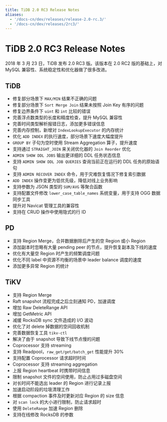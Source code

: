```yaml
---
title: TiDB 2.0 RC3 Release Notes
aliases:
  - '/docs-cn/dev/releases/release-2.0-rc.3/'
  - '/docs-cn/dev/releases/2rc3/'
---
```


# TiDB 2.0 RC3 Release Notes

2018 年 3 月 23 日，TiDB 发布 2.0 RC3 版。该版本在 2.0 RC2 版的基础上，对 MySQL 兼容性、系统稳定性和优化器做了很多改进。

## TiDB

- 修复部分场景下 `MAX/MIN` 结果不正确的问题
- 修复部分场景下 `Sort Merge Join` 结果未按照 Join Key 有序的问题
- 修复边界条件下 `uint` 和 `int` 比较的错误
- 完善浮点数类型的长度和精度检查，提升 MySQL 兼容性
- 完善时间类型解析报错日志，添加更多错误信息
- 完善内存控制，新增对 `IndexLookupExecutor` 的内存统计
- 优化 `ADD INDEX` 的执行速度，部分场景下速度大幅度提升
- `GROUP BY` 子句为空时使用 Stream Aggregation 算子，提升速度
- 支持通过 `STRAIGHT_JOIN` 来关闭优化器的 `Join Reorder` 优化
- `ADMIN SHOW DDL JOBS` 输出更详细的 DDL 任务状态信息
- 支持 `ADMIN SHOW DDL JOB QUERIES` 查询当前正在运行的 DDL 任务的原始语句
- 支持 `ADMIN RECOVER INDEX` 命令，用于灾难恢复情况下修复索引数据
- `ADD INDEX` 操作变更为低优先级，降低对线上业务影响
- 支持参数为 JSON 类型的 `SUM/AVG` 等聚合函数
- 支持配置文件修改 `lower_case_table_names` 系统变量，用于支持 OGG 数据同步工具
- 提升对 Navicat 管理工具的兼容性
- 支持在 CRUD 操作中使用隐式的行 ID

## PD

- 支持 Region Merge，合并数据删除后产生的空 Region 或小 Region
- 添加副本时忽略有大量 pending peer 的节点，提升恢复副本及下线的速度
- 优化有大量空 Region 时产生的频繁调度问题
- 优化不同 label 中资源不均衡的场景中 leader balance 调度的速度
- 添加更多异常 Region 的统计

## TiKV

- 支持 Region Merge
- Raft snapshot 流程完成之后立刻通知 PD，加速调度
- 增加 Raw DeleteRange API
- 增加 GetMetric API
- 减缓 RocksDB sync 文件造成的 I/O 波动
- 优化了对 delete 掉数据的空间回收机制
- 完善数据恢复工具 `tikv-ctl`
- 解决了由于 snapshot 导致下线节点慢的问题
- Coprocessor 支持 streaming
- 支持 Readpool，`raw_get/get/batch_get` 性能提升 30%
- 支持配置 Coprocessor 请求超时时间
- Coprocessor 支持 streaming aggregation
- 上报 Region heartbeat 时携带时间信息
- 限制 snapshot 文件的空间使用，防止占用过多磁盘空间
- 对长时间不能选出 leader 的 Region 进行记录上报
- 加速启动阶段的垃圾清理工作
- 根据 compaction 事件及时更新对应 Region 的 size 信息
- 对 `scan lock` 的大小进行限制，防止请求超时
- 使用 `DeleteRange` 加速 Region 删除
- 支持在线修改 RocksDB 的参数
